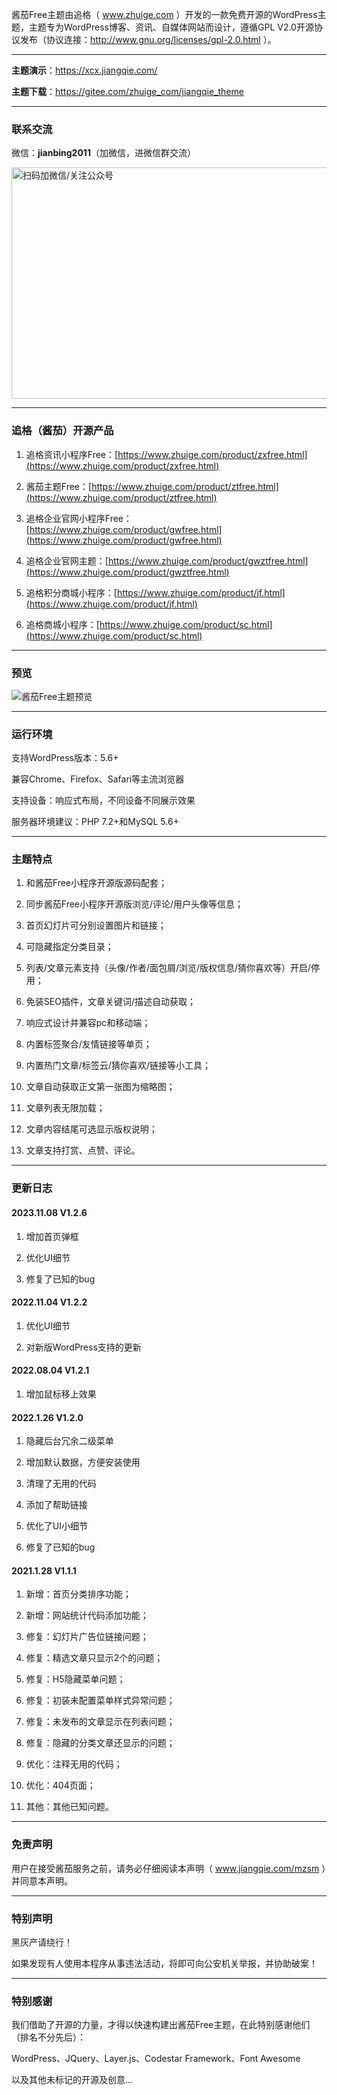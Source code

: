 
酱茄Free主题由追格（ www.zhuige.com ）开发的一款免费开源的WordPress主题，主题专为WordPress博客、资讯、自媒体网站而设计，遵循GPL V2.0开源协议发布（协议连接：http://www.gnu.org/licenses/gpl-2.0.html ）。

------

**主题演示**：https://xcx.jiangqie.com/

**主题下载**：https://gitee.com/zhuige_com/jiangqie_theme

------

### 联系交流 

微信：**jianbing2011**（加微信，进微信群交流）

<img src="https://www.zhuige.com/ad/qrcode.png" alt="扫码加微信/关注公众号" width="600" height="370" />

------

### 追格（酱茄）开源产品

1. 追格资讯小程序Free：[https://www.zhuige.com/product/zxfree.html](https://www.zhuige.com/product/zxfree.html)

2. 酱茄主题Free：[https://www.zhuige.com/product/ztfree.html](https://www.zhuige.com/product/ztfree.html)

3. 追格企业官网小程序Free：[https://www.zhuige.com/product/gwfree.html](https://www.zhuige.com/product/gwfree.html)

4. 追格企业官网主题：[https://www.zhuige.com/product/gwztfree.html](https://www.zhuige.com/product/gwztfree.html)

5. 追格积分商城小程序：[https://www.zhuige.com/product/jf.html](https://www.zhuige.com/product/jf.html)

6. 追格商城小程序：[https://www.zhuige.com/product/sc.html](https://www.zhuige.com/product/sc.html)

------

### 预览

![酱茄Free主题预览](https://www.jiangqie.com/wp-content/uploads/2020/11/zt-e1606106065241-2048x1261.png)

------

### 运行环境

支持WordPress版本：5.6+

兼容Chrome、Firefox、Safari等主流浏览器

支持设备：响应式布局，不同设备不同展示效果

服务器环境建议：PHP 7.2+和MySQL 5.6+

------

### 主题特点

 1. 和酱茄Free小程序开源版源码配套；

 2. 同步酱茄Free小程序开源版浏览/评论/用户头像等信息；

 3. 首页幻灯片可分别设置图片和链接；

 4. 可隐藏指定分类目录；

 5. 列表/文章元素支持（头像/作者/面包屑/浏览/版权信息/猜你喜欢等）开启/停用；

 6. 免装SEO插件，文章关键词/描述自动获取；

 7. 响应式设计并兼容pc和移动端；

 8. 内置标签聚合/友情链接等单页；

 9. 内置热门文章/标签云/猜你喜欢/链接等小工具；

 10. 文章自动获取正文第一张图为缩略图；

 11. 文章列表无限加载；

 12. 文章内容结尾可选显示版权说明；
 
 13. 文章支持打赏、点赞、评论。

------

### 更新日志

#### 2023.11.08 V1.2.6

1. 增加首页弹框

2. 优化UI细节

3. 修复了已知的bug


#### 2022.11.04 V1.2.2

1. 优化UI细节

2. 对新版WordPress支持的更新


#### 2022.08.04 V1.2.1

1. 增加鼠标移上效果


#### 2022.1.26 V1.2.0

1. 隐藏后台冗余二级菜单

2. 增加默认数据，方便安装使用

3. 清理了无用的代码

4. 添加了帮助链接

5. 优化了UI小细节

6. 修复了已知的bug


#### 2021.1.28 V1.1.1

1. 新增：首页分类排序功能；

2. 新增：网站统计代码添加功能；

3. 修复：幻灯片广告位链接问题；

4. 修复：精选文章只显示2个的问题；

5. 修复：H5隐藏菜单问题；

6. 修复：初装未配置菜单样式异常问题；

7. 修复：未发布的文章显示在列表问题；

8. 修复：隐藏的分类文章还显示的问题；

9. 优化：注释无用的代码；

10. 优化：404页面；

11. 其他：其他已知问题。

------

### 免责声明

用户在接受酱茄服务之前，请务必仔细阅读本声明（ www.jiangqie.com/mzsm ）并同意本声明。

------

### 特别声明

黑灰产请绕行！

如果发现有人使用本程序从事违法活动，将即可向公安机关举报，并协助破案！

------

### 特别感谢

我们借助了开源的力量，才得以快速构建出酱茄Free主题，在此特别感谢他们（排名不分先后）：

WordPress、JQuery、Layer.js、Codestar Framework、Font Awesome

以及其他未标记的开源及创意…